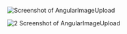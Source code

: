![Screenshot of AngularImageUpload](https://github.com/alif-dot/Angular_ImageUpload/assets/62230465/b3b032e0-cd05-4857-bd44-9ca7275936be)


![2 Screenshot of AngularImageUpload](https://github.com/alif-dot/Angular_ImageUpload/assets/62230465/b4b17690-7180-4ecf-a814-b9714f71d4cd)
